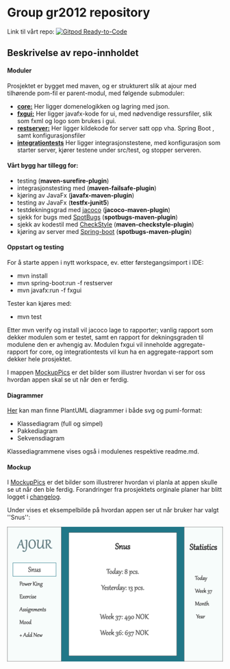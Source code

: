 # Group gr2012 repository

Link til vårt repo: [![Gitpod Ready-to-Code](https://img.shields.io/badge/Gitpod-Ready--to--Code-blue?logo=gitpod)](https://gitpod.idi.ntnu.no/#https://gitlab.stud.idi.ntnu.no/it1901/groups-2020/gr2012/gr2012)


## Beskrivelse av repo-innholdet
#### Moduler
Prosjektet er bygget med maven, og er strukturert slik at ajour med tilhørende pom-fil er parent-modul, med følgende submoduler: 

- [**core:**](ajour/core/README.md) Her ligger domenelogikken og lagring med json. 
- [**fxgui:**](ajour/fxgui/README.md) Her ligger javafx-kode for ui, med nødvendige ressursfiler, slik som fxml og logo som brukes i gui. 
- [**restserver:**](ajour/restserver/README.md) Her ligger kildekode for server satt opp vha. Spring Boot
 , samt konfigurasjonsfiler
- [**integrationtests**](ajour/integrationtests/README.md) Her ligger integrasjonstestene, med konfigurasjon som starter server, 
kjører testene under src/test, og stopper serveren. 

#### Vårt bygg har tillegg for:

- testing (**maven-surefire-plugin**)
- integrasjonstesting med (**maven-failsafe-plugin**)
- kjøring av JavaFx (**javafx-maven-plugin**)
- testing av JavaFx (**testfx-junit5**)
- testdekningsgrad med [jacoco](https://github.com/jacoco/jacoco) (**jacoco-maven-plugin**)
- sjekk for bugs med [SpotBugs](https://github.com/spotbugs/spotbugs) (**spotbugs-maven-plugin**)
- sjekk av kodestil med [CheckStyle](https://github.com/apache/maven-checkstyle-plugin) (**maven-checkstyle-plugin**)
- kjøring av server med [Spring-boot](https://github.com/spring-projects/spring-boot) (**spotbugs-maven-plugin**)


#### Oppstart og testing

For å starte appen i nytt workspace, ev. etter førstegangsimport i IDE:
- mvn install
- mvn spring-boot:run -f restserver
- mvn javafx:run -f fxgui

Tester kan kjøres med:
- mvn test

Etter mvn verify og install vil jacoco lage to rapporter; vanlig rapport som dekker modulen som
er testet, samt en rapport for dekningsgraden til modulene den er avhengig av. Modulen fxgui vil inneholde
aggregate-rapport for core, og integrationtests vil kun ha en aggregate-rapport som dekker hele prosjektet.


I mappen [MockupPics](documentation/mockupPics)
 er det bilder som illustrer hvordan vi ser for oss 
hvordan appen skal se ut når den er ferdig. 

#### Diagrammer
[Her](documentation/UML) kan man finne PlantUML diagrammer i både svg og puml-format:
- Klassediagram (full og simpel)
- Pakkediagram
- Sekvensdiagram

Klassediagrammene vises også i modulenes respektive readme.md. 

#### Mockup
I [MockupPics](documentation/mockupPics) er det bilder som illustrerer hvordan vi planla
 at appen skulle se ut når den ble ferdig. 
Forandringer fra prosjektets orginale planer har blitt logget i [changelog](documentation/changelog.md).

Under vises et eksempelbilde på hvordan appen ser ut når bruker har valgt ''Snus'': 

![Eksempelbilde Snnus](documentation/mockupPics/snusOpening.png)
